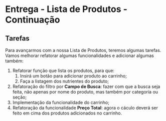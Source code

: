 # Entrega - Lista de Produtos - Continuação

## Tarefas

Para avançarmos com a nossa Lista de Produtos, teremos algumas tarefas. Vamos melhorar refatorar algumas funcionalidades e adicionar algumas também:

1. Refatorar função que lista os produtos, para que:
   1. Insirá um botão para adicionar produto ao carrinho;
   2. Faça a listagem dos nutrientes do produto;
2. Refatoração do filtro por **Campo de Busca**: fazer com que a busca seja feita, não apenas por nome do produto, mas também por categoria ou seção;
3. Implementação da funcionalidade do carrinho;
4. Refatoração da funcionalidade **Preço Total**: agora o cáculo deverá ser feito em cima dos produtos adicionados no carrinho.
